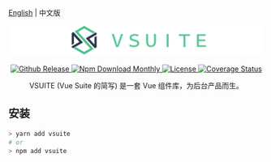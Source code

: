 [English](README.md) | 中文版

![logo](brand/logo-lang.png)

<p align="center">
  <a href="https://github.com/vsuite/vsuite">
    <img src="https://img.shields.io/github/release/blackcater/vsuite.svg" alt="Github Release"/>
  </a>
  <a href="https://github.com/vsuite/vsuite">
    <img src="https://img.shields.io/npm/dm/vsuite.svg" alt="Npm Download Monthly"/>
  </a>
  <a href="https://github.com/vsuite/vsuite">
    <img src="https://img.shields.io/github/license/vsuite/vsuite.svg" alt="License"/>
  </a>
  <a href='https://coveralls.io/github/vsuite/vsuite?branch=dev'>
    <img src='https://coveralls.io/repos/github/vsuite/vsuite/badge.svg?branch=dev' alt='Coverage Status' />
  </a>
</p>

<p align="center">VSUITE (Vue Suite 的简写) 是一套 Vue 组件库，为后台产品而生。</p>

<h2>安装</h2>

```bash
> yarn add vsuite
# or
> npm add vsuite
```
